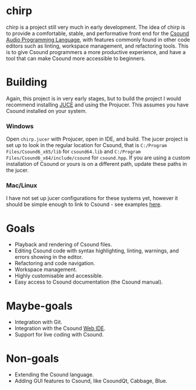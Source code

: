 # chirp
chirp is a project still very much in early development. The idea of chirp is to provide a comfortable, stable, and performative front end for the [Csound Audio Programming Language](https://csound.com/), with features commonly found in other code editors such as linting, workspace management, and refactoring tools. This is to give Csound programmers a more productive experience, and have a tool that can make Csound more accessible to beginners.

# Building
Again, this project is in very early stages, but to build the project I would recommend installing [JUCE](https://juce.com/) and using the Projucer. This assumes you have Csound installed on your system.

### Windows
Open `chirp.jucer` with Projucer, open in IDE, and build. The jucer project is set up to look in the regular location for Csound, that is `C:/Program Files/Csound6_x65/lib` for `csound64.lib` and `C:/Program Files/Csound6_x64/include/csound` for `csound.hpp`. If you are using a custom installation of Csound or yours is on a different path, update these paths in the jucer.

### Mac/Linux
I have not set up jucer configurations for these systems yet, however it should be simple enough to link to Csound - see examples [here](https://github.com/csound/csoundAPI_examples/tree/master/cpp).

# Goals
* Playback and rendering of Csound files.
* Editing Csound code with syntax highlighting, linting, warnings, and errors showing in the editor.
* Refactoring and code navigation.
* Workspace management.
* Highly customisable and accessible.
* Easy access to Csound documentation (the Csound manual).

# Maybe-goals
* Integration with Git.
* Integration with the Csound [Web IDE](https://ide.csound.com/).
* Support for live coding with Csound.

# Non-goals
* Extending the Csound language.
* Adding GUI features to Csound, like CsoundQt, Cabbage, Blue.